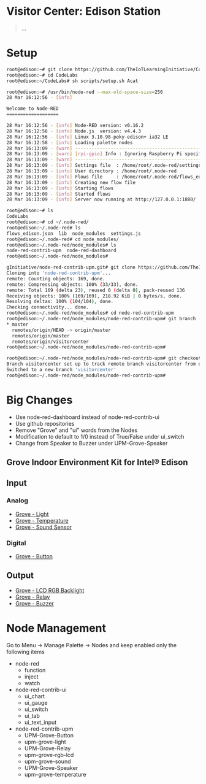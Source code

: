 # Visitor Center: Edison Station

> ...

# Setup

```sh
root@edison:~# git clone https://github.com/TheIoTLearningInitiative/CodeLabs.git
root@edison:~# cd CodeLabs
root@edison:~/CodeLabs# sh scripts/setup.sh Acat
```

```sh
root@edison:~# /usr/bin/node-red --max-old-space-size=256
28 Mar 16:12:56 - [info]

Welcome to Node-RED
===================

28 Mar 16:12:56 - [info] Node-RED version: v0.16.2
28 Mar 16:12:56 - [info] Node.js  version: v4.4.3
28 Mar 16:12:56 - [info] Linux 3.10.98-poky-edison+ ia32 LE
28 Mar 16:12:58 - [info] Loading palette nodes
28 Mar 16:13:09 - [warn] ------------------------------------------------------
28 Mar 16:13:09 - [warn] [rpi-gpio] Info : Ignoring Raspberry Pi specific node
28 Mar 16:13:09 - [warn] ------------------------------------------------------
28 Mar 16:13:09 - [info] Settings file  : /home/root/.node-red/settings.js
28 Mar 16:13:09 - [info] User directory : /home/root/.node-red
28 Mar 16:13:09 - [info] Flows file     : /home/root/.node-red/flows_edison.json
28 Mar 16:13:09 - [info] Creating new flow file
28 Mar 16:13:09 - [info] Starting flows
28 Mar 16:13:09 - [info] Started flows
28 Mar 16:13:09 - [info] Server now running at http://127.0.0.1:1880/
```

```sh
root@edison:~# ls
CodeLabs
root@edison:~# cd ~/.node-red/
root@edison:~/.node-red# ls
flows_edison.json  lib  node_modules  settings.js
root@edison:~/.node-red# cd node_modules/
root@edison:~/.node-red/node_modules# ls
node-red-contrib-upm  node-red-dashboard
root@edison:~/.node-red/node_modules#
```

```sh
gInitiative/node-red-contrib-upm.git# git clone https://github.com/TheIoTLearnin
Cloning into 'node-red-contrib-upm'...
remote: Counting objects: 169, done.
remote: Compressing objects: 100% (33/33), done.
remote: Total 169 (delta 23), reused 0 (delta 0), pack-reused 136
Receiving objects: 100% (169/169), 218.92 KiB | 0 bytes/s, done.
Resolving deltas: 100% (104/104), done.
Checking connectivity... done.
root@edison:~/.node-red/node_modules# cd node-red-contrib-upm
root@edison:~/.node-red/node_modules/node-red-contrib-upm# git branch -a
* master
  remotes/origin/HEAD -> origin/master
  remotes/origin/master
  remotes/origin/visitorcenter
root@edison:~/.node-red/node_modules/node-red-contrib-upm#
```

```sh
root@edison:~/.node-red/node_modules/node-red-contrib-upm# git checkout visitorcenter origin/visitorcenter
Branch visitorcenter set up to track remote branch visitorcenter from origin.
Switched to a new branch 'visitorcenter'
root@edison:~/.node-red/node_modules/node-red-contrib-upm# 
```

# Big Changes

- Use node-red-dashboard instead of node-red-contrib-ui
- Use github repositories
- Remove "Grove" and "ui" words from the Nodes
- Modification to default to 1/0 instead of True/False under ui_switch
- Change from Speaker to Buzzer under UPM-Grove-Speaker

## Grove Indoor Environment Kit for Intel® Edison

## Input

### Analog

- [Grove - Light](https://www.seeedstudio.com/Grove-Light-Sensor-p-746.html)
- [Grove - Temperature](http://wiki.seeed.cc/Grove-Temperature_Sensor_V1.2/)
- [Grove - Sound Sensor](http://wiki.seeed.cc/Grove-Sound_Sensor/)

### Digital

- [Grove - Button](https://www.seeedstudio.com/Grove-Button%28P%29-p-1243.html)

## Output

- [Grove - LCD RGB Backlight](https://www.seeedstudio.com/Grove-LCD-RGB-Backlight-p-1643.html)
- [Grove - Relay](https://www.seeedstudio.com/Grove-Relay-p-769.html)
- [Grove - Buzzer](https://www.seeedstudio.com/Grove-Buzzer-p-768.html)

# Node Management

Go to Menu -> Manage Palette -> Nodes and keep enabled only the following items

- node-red
  - function
  - inject
  - watch
- node-red-contrib-ui
  - ui_chart
  - ui_gauge
  - ui_switch
  - ui_tab
  - ui_text_input
- node-red-contrib-upm
  - UPM-Grove-Button
  - upm-grove-light
  - UPM-Grove-Relay
  - upm-grove-rgb-lcd
  - upm-grove-sound
  - UPM-Grove-Speaker
  - upm-grove-temperature
